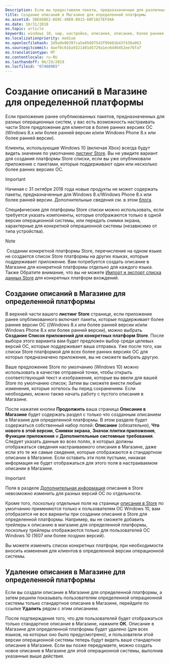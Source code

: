 ```yaml
---
Description: Если вы предоставили пакеты, предназначенные для различных операционных систем, у вас есть возможность настроить отдельные части описания в Магазине для каждой целевой операционной системы.
title: Создание описаний в Магазине для определенной платформы
ms.assetid: 5BE66BE2-669C-49E0-8915-60F1027EF94A
ms.date: 10/31/2018
ms.topic: article
keywords: windows 10, uwp, настройка, описания, описание, более ранние версии
ms.localizationpriority: medium
ms.openlocfilehash: 2d9a9e86397ca5e85697543f99481b43f438a063
ms.sourcegitcommit: 4aef8c01ba9321401d5729a1ec6d46452ee76faf
ms.translationtype: MT
ms.contentlocale: ru-RU
ms.lasthandoff: 06/29/2019
ms.locfileid: "67468965"
---
```

# <a name="create-platform-specific-store-listings"></a>Создание описаний в Магазине для определенной платформы


Если приложение ранее опубликованных пакетов, предназначенных для разных операционных систем, у вас есть возможность настраивать части Store предложение для клиентов в более ранних версиях ОС (Windows 8.x или более ранней версии и/или Windows Phone 8.x или более ранней версии). 

Клиенты, использующие Windows 10 (включая Xbox) всегда будут видеть значение по умолчанию [листинг Store](create-app-store-listings.md). Вы не увидите вариант для создания платформы Store списки, если вы уже опубликовали приложение с пакетами, которые поддерживают один или несколько более ранних версиях ОС. 

> [!IMPORTANT]
> Начиная с 31 октября 2018 года новые продукты не может содержать пакеты, предназначенные для Windows 8.x/Windows Phone 8.x или более ранней версии. Дополнительные сведения см. в этом [блога](https://blogs.windows.com/windowsdeveloper/2018/08/20/important-dates-regarding-apps-with-windows-phone-8-x-and-earlier-and-windows-8-8-1-packages-submitted-to-microsoft-store).

Специфические для платформы Store списки можно использовать, если требуется указать компоненты, которые отображаются только в одной версии операционной системы, или передать снимки экрана, характерные для конкретной операционной системы (независимо от типа устройства).

> [!NOTE]
> Создании конкретной платформы Store, перечисление на одном языке не создается список Store платформы на других языках, которые поддерживает приложение. Вам потребуется создать описание в Магазине для конкретной платформы отдельно для каждого языка. Также Обратите внимание, что вы не можете [Импорт и экспорт списка данных Store](import-and-export-store-listings.md) для конкретных платформ вхождений.


## <a name="creating-a-platform-specific-store-listing"></a>Создание описаний в Магазине для определенной платформы

В верхней части вашего **листинг Store** странице, если приложение ранее опубликованного включает пакеты, которые поддерживает более ранние версии ОС ((Windows 8.x или более ранней версии и/или Windows Phone 8.x или более ранней версии), можно выбрать **Создание Список приложений для конкретных платформ Store**. После выбора этого варианта вам будет предложен выбор среди целевых версий ОС, которые поддерживает ваша отправка. Уже после того, как списки Store платформой для всех более ранних версиях ОС для которых предназначено приложение, вы не сможете выбрать другую.

Ваше предложение Store по умолчанию (Windows 10) можно использовать в качестве отправной точки, чтобы открыть соответствующий текст и изображения, которые вы ввели для вашей Store по умолчанию список; Затем вы сможете внести любые изменения, которые хотелось бы перед сохранением. Если необходимо, можно также начать работу с пустого описания в Магазине.

После нажатия кнопки **Продолжить** ваша страница **Описание в Магазине** будет содержать раздел с только что созданным описанием в Магазине для определенной платформы. В этом разделе будет содержаться собственный набор полей: **Описание** (обязательно), **Что нового в этой версии**, **Снимки экрана**, **Значок плитки приложения**, **Функции приложения** и **Дополнительные системные требования**. Следует указать данные во всех полях, в которых должны отображаться сведения настраиваемого описания в Магазине, даже если это те же самые сведения, которые отображаются в стандартном описании в Магазине. Если оставить эти поля пустыми, никакая информация не будет отображаться для этого поля в настраиваемом описании в Магазине.

> [!IMPORTANT]
> Поля в разделе [Дополнительная информация](create-app-store-listings.md#additional-information) описания в Store невозможно изменить для разных версий ОС по отдельности.
> 
> Кроме того, поскольку отдельные поля на странице [описания в Store](create-app-store-listings.md) по умолчанию применяются только к пользователям ОС Windows 10, вам отобразятся не все варианты при создании описания в Store для определенной платформы. Например, вы не сможете добавить трейлеры к описанию в магазине для определенной платформы, поскольку трейлеры отображаются только для пользователей ОС Windows 10 (1607 или более поздних версий). 

Вы можете изменить списки конкретных платформ, при необходимости вносить изменения для клиентов в определенной версии операционной системы.


## <a name="removing-a-platform-specific-store-listing"></a>Удаление описания в Магазине для определенной платформы

Если вы создали описание в Магазине для определенной платформы, а затем решили показывать пользователям определенной операционной системы только стандартное описание в Магазине, перейдите по ссылке **Удалить** рядом с этим описанием.

После подтверждения того, что для пользователей будет отображаться только стандартное описание в Магазине, нажмите **ОК**. Описание в Магазине для определенной платформы будет удалено (для всех языков, на которых оно было предусмотрено), и пользователи этой версии операционной системы теперь будут видеть ваше стандартное описание в Магазине. Если вы позже передумаете, можно создать новое описание в Магазине для этой операционной системы, выполнив указанные выше действия.
 

 




